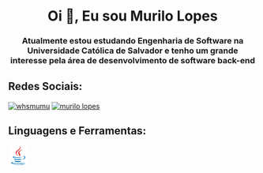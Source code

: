 
<h1 align="center">Oi 👋, Eu sou Murilo Lopes</h1>
<h3 align="center">Atualmente estou estudando Engenharia de Software na Universidade Católica de Salvador e tenho um grande interesse pela área de desenvolvimento de software back-end  </h3>

<h2 align="left"> Redes Sociais:</h2>
<p align="left">
<a href="https://www.instagram.com/mrllops/" target="blank"><img align="center" src="https://raw.githubusercontent.com/rahuldkjain/github-profile-readme-generator/master/src/images/icons/Social/instagram.svg" alt="whsmumu" height="30" width="40" /></a>
<a href="www.linkedin.com/in/murilo-lopes-854a12277" target="blank"><img align="center" src="https://raw.githubusercontent.com/rahuldkjain/github-profile-readme-generator/master/src/images/icons/Social/linked-in-alt.svg" alt="murilo lopes" height="30" width="40" /></a>

<h2 align="left"> Linguagens e Ferramentas:</h2>
<img src="https://raw.githubusercontent.com/devicons/devicon/master/icons/java/java-original.svg" alt="java" width="40" height="40"/> </a>

<!-- Proudly created with GPRM ( https://gprm.itsvg.in ) -->
